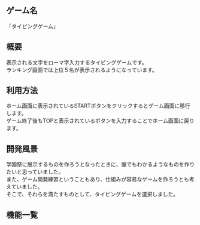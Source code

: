 ## ゲーム名
「タイピングゲーム」

## 概要
表示される文字をローマ字入力するタイピングゲームです。  
ランキング画面では上位５名が表示されるようになっています。
  
## 利用方法
ホーム画面に表示されているSTARTボタンをクリックするとゲーム画面に移行します。  
ゲーム終了後もTOPと表示されているボタンを入力することでホーム画面に戻ります。

## 開発風景
学園祭に展示するものを作ろうとなったときに、誰でもわかるようなものを作りたいと思っていました。  
また、ゲーム開発練習ということもあり、仕組みが容易なゲームを作ろうとも考えていました。  
そこで、それらを満たすものとして、タイピングゲームを選択しました。

## 機能一覧
